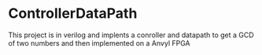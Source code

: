 # ControllerDataPath
This project is in verilog and implents a conroller and datapath to get a GCD of two numbers and then implemented on a Anvyl FPGA

